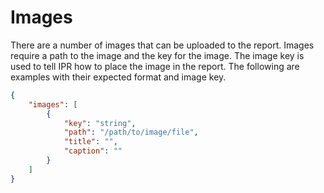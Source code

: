 # Images

There are a number of images that can be uploaded to the report. Images require a path to the image
and the key for the image. The image key is used to tell IPR how to place the image in the report.
The following are examples with their expected format and image key.

```json
{
    "images": [
        {
            "key": "string",
            "path": "/path/to/image/file",
            "title": "",
            "caption": ""
        }
    ]
}
```
